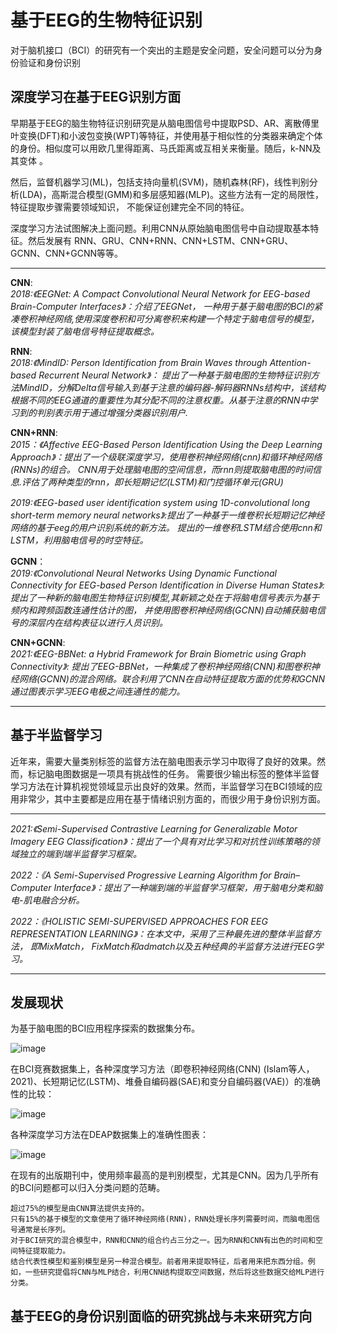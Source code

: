 # 基于EEG的生物特征识别

对于脑机接口（BCI）的研究有一个突出的主题是安全问题，安全问题可以分为身份验证和身份识别

## 深度学习在基于EEG识别方面

早期基于EEG的脑生物特征识别研究是从脑电图信号中提取PSD、AR、离散傅里叶变换(DFT)和小波包变换(WPT)等特征，并使用基于相似性的分类器来确定个体的身份。相似度可以用欧几里得距离、马氏距离或互相关来衡量。随后，k-NN及其变体
。

然后，监督机器学习(ML)，包括支持向量机(SVM)，随机森林(RF)，线性判别分析(LDA)，高斯混合模型(GMM)和多层感知器(MLP)。这些方法有一定的局限性，特征提取步骤需要领域知识，
不能保证创建完全不同的特征。

深度学习方法试图解决上面问题。利用CNN从原始脑电图信号中自动提取基本特征。然后发展有  RNN、GRU、CNN+RNN、CNN+LSTM、CNN+GRU、GCNN、CNN+GCNN等等。

----
**CNN**:    
*2018:《EEGNet: A Compact Convolutional Neural Network for EEG-based Brain-Computer Interfaces》：介绍了EEGNet，
一种用于基于脑电图的BCI的紧凑卷积神经网络,使用深度卷积和可分离卷积来构建一个特定于脑电信号的模型，该模型封装了脑电信号特征提取概念。*

**RNN**:    
*2018:《MindID: Person Identification from Brain Waves through Attention-based Recurrent Neural Network》：
提出了一种基于脑电图的生物特征识别方法MindID，分解Delta信号输入到基于注意的编码器-解码器RNNs结构中，该结构根据不同的EEG通道的重要性为其分配不同的注意权重。从基于注意的RNN中学习到的判别表示用于通过增强分类器识别用户.*   

**CNN+RNN**:     
*2015：《Affective EEG-Based Person Identification Using the Deep Learning Approach》：提出了一个级联深度学习，使用卷积神经网络(cnn)和循环神经网络(RNNs)的组合。
CNN用于处理脑电图的空间信息，而rnn则提取脑电图的时间信息.评估了两种类型的rnn，即长短期记忆(LSTM)和门控循环单元(GRU)*
     
*2019:《EEG-based user identification system using 1D-convolutional long short-term memory neural networks》:提出了一种基于一维卷积长短期记忆神经网络的基于eeg的用户识别系统的新方法。
提出的一维卷积LSTM结合使用cnn和LSTM，利用脑电信号的时空特征。*

**GCNN**：     
*2019:《Convolutional Neural Networks Using Dynamic Functional Connectivity for EEG-based Person Identification in Diverse Human States》:提出了一种新的脑电图生物特征识别模型,其新颖之处在于将脑电信号表示为基于频内和跨频函数连通性估计的图，
并使用图卷积神经网络(GCNN)自动捕获脑电信号的深层内在结构表征以进行人员识别。*

**CNN+GCNN**:    
*2021:《EEG-BBNet: a Hybrid Framework for Brain Biometric using Graph Connectivity》:
提出了EEG-BBNet，一种集成了卷积神经网络(CNN)和图卷积神经网络(GCNN)的混合网络。联合利用了CNN在自动特征提取方面的优势和GCNN通过图表示学习EEG电极之间连通性的能力。*

----

## 基于半监督学习
近年来，需要大量类别标签的监督方法在脑电图表示学习中取得了良好的效果。然而，标记脑电图数据是一项具有挑战性的任务。
需要很少输出标签的整体半监督学习方法在计算机视觉领域显示出良好的效果。然而，半监督学习在BCI领域的应用非常少，其中主要都是应用在基于情绪识别方面的，而很少用于身份识别方面。

------
*2021:《Semi-Supervised Contrastive Learning for Generalizable Motor Imagery EEG Classification》：提出了一个具有对比学习和对抗性训练策略的领域独立的端到端半监督学习框架。*

*2022：《A Semi-Supervised Progressive Learning Algorithm for Brain–Computer Interface》：提出了一种端到端的半监督学习框架，用于脑电分类和脑电-肌电融合分析。*

*2022：《HOLISTIC SEMI-SUPERVISED APPROACHES FOR EEG REPRESENTATION LEARNING》：在本文中，采用了三种最先进的整体半监督方法，
即MixMatch， FixMatch和admatch以及五种经典的半监督方法进行EEG学习。*

-----------

## 发展现状      

为基于脑电图的BCI应用程序探索的数据集分布。     

![image](https://user-images.githubusercontent.com/109055774/226892836-dc18ff88-e92c-41bd-9065-945cb90ca45e.png)


在BCI竞赛数据集上，各种深度学习方法（即卷积神经网络(CNN) (Islam等人，2021)、长短期记忆(LSTM)、堆叠自编码器(SAE)和变分自编码器(VAE)）的准确性的比较：


![image](https://user-images.githubusercontent.com/109055774/226607117-f1d623fc-9dca-42f3-a0b0-e146e4b1d734.png)

各种深度学习方法在DEAP数据集上的准确性图表：


![image](https://user-images.githubusercontent.com/109055774/226607259-7a89b944-dcb1-4bb9-ada1-571299fb0ea8.png)


在现有的出版期刊中，使用频率最高的是判别模型，尤其是CNN。因为几乎所有的BCI问题都可以归入分类问题的范畴。     

    超过75%的模型是由CNN算法提供支持的。
    只有15%的基于模型的文章使用了循环神经网络(RNN)，RNN处理长序列需要时间，而脑电图信号通常是长序列。
    对于BCI研究的混合模型中，RNN和CNN的组合约占三分之一。因为RNN和CNN有出色的时间和空间特征提取能力。
    结合代表性模型和鉴别模型是另一种混合模型。前者用来提取特征，后者用来把东西分组。例如，一些研究提倡将CNN与MLP结合，利用CNN结构提取空间数据，然后将这些数据交给MLP进行分类。

## 基于EEG的身份识别面临的研究挑战与未来研究方向
